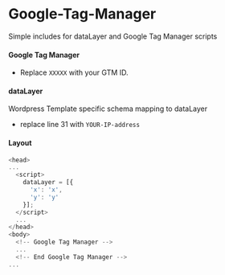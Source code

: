# Google-Tag-Manager
Simple includes for dataLayer and Google Tag Manager scripts


#### Google Tag Manager
 * Replace ```XXXXX``` with your GTM ID. 
 
#### dataLayer
 Wordpress Template specific schema mapping to dataLayer
 
  * replace line 31 with ```YOUR-IP-address```
 
#### Layout

```javascript
<head>
...
  <script>
    dataLayer = [{
      'x': 'x',
      'y': 'y'
    }];
  </script>
  ...
</head>
<body>
  <!-- Google Tag Manager -->
  ...
  <!-- End Google Tag Manager -->
...
```